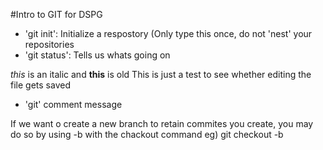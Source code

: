 
#Intro to GIT for DSPG

- 'git init': Initialize a respostory (Only type this once, do not 'nest' your repositories
- 'git status': Tells us whats going on 

*this* is an italic and **this** is old
This is just a test to see whether editing the file gets saved
- 'git' comment message 

If we want o create a new branch to retain commites you create, you may do so by using -b with the chackout command
eg) git checkout -b <new-branch-name>
